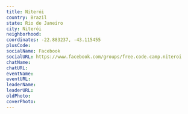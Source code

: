 ```yaml
---
title: Niterói
country: Brazil
state: Rio de Janeiro
city: Niterói
neighborhood: 
coordinates: -22.883237, -43.115455
plusCode:
socialName: Facebook
socialURL: https://www.facebook.com/groups/free.code.camp.niteroi
chatName:
chatURL:
eventName:
eventURL:
leaderName:
leaderURL:
oldPhoto: 
coverPhoto:
---
```


